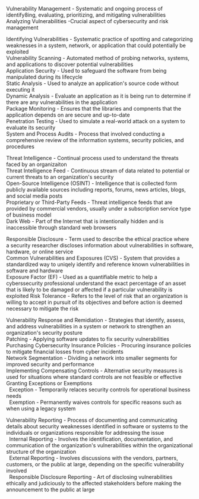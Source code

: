 Vulnerability Management - Systematic and ongoing process of identify8ing, evaluating, prioritizing, and mitigating vulnerabilities  
Analyzing Vulnerabilities -Crucial aspect of cybersecurity and risk management  

Identifying Vulnerabilities - Systematic practice of spotting and categorizing weaknesses in a system, network, or application that could potentially be exploited  
Vulnerability Scanning - Automated method of probing networks, systems, and applications to discover potential vulnerabilities  
Application Security - Used to safeguard the software from being manipulated during its lifecycle  
Static Analysis - Used to analyze an application's source code without executing it  
Dynamic Analysis - Evaluate an application as it is being run to determine if there are any vulnerabilities in the application  
Package Monitoring - Ensures that the libraries and compnents that the application depends on are secure and up-to-date  
Penetration Testing - Used to simulate a real-world attack on a system to evaluate its security  
System and Process Audits - Process that involved conducting a comprehensive review of the information systems, security policies, and procedures  

Threat Intelligence - Continual process used to understand the threats faced by an organizaiton  
Threat Intelligence Feed - Continuous stream of data related to potential or current threats to an organization's security   
Open-Source Intelligence (OSINT) - Intelligence that is collected form publicly available sources including reports, forums, news articles, blogs, and social media posts  
Proprietary or Third-Party Feeds - Threat intelligence feeds that are provided by commercial vendors, usually under a subscription service type of business model  
Dark Web - Part of the Internet that is intentionally hidden and is inaccessible through standard web browsers  

Responsible Disclosure - Term used to describe the ethical practice where a security researcher discloses information about vulnerabilities in software, hardware, or online service  
Common Vulnerabilities and Exposures (CVS) - System that provides a standardized way to uniqely identify and reference known vulnerabilities in software and hardware  
Exposure Factor (EF) - Used as a quantifiable metric to help a cyberssecurity professional understand the exact percentage of an asset that is likely to be damaged or affected if a particular vulnerability is exploited
Risk Tolerance - Refers to the level of risk that an organization is willing to accept in pursuit of its objectives and before action is deemed necessary to mitigate the risk  

Vulnerability Response and Remidiation - Strategies that identify, assess, and address vulnerabilities in a system or network to strengthen an organization's security posture  
Patching - Applying software updates to fix security vulnerabilities  
Purchasing Cybersecurity Insurance Policies - Procuring insurance policies to mitigate financial losses from cyber incidents  
Network Segmentation - Dividing a network into smaller segments for improved security and performance  
Implementing Compensating Controls - Alternative security measures is used for situations where standard controls are not feasible or effective  
Granting Exceptions or Exemptions   
&nbsp;&nbsp;Exception - Temporarily relaces security controls for operational business needs  
&nbsp;&nbsp;Exemption - Permanently waives controls for specific reasons such as when using a legacy system  

Vulnerability Reporting - Process of documenting and communicating details about security weaknesses identified in software or systems to the individuals or organizations responsible for addressing the issue  
&nbsp;&nbsp;Internal Reporting - Involves the identification, documentation, and communication of the organization's vulnerabilities within the organizational structure of the organization  
&nbsp;&nbsp;External Reporting - Involves discussions with the vendors, partners, customers, or the public at large, depending on the specific vulnerability involved  
&nbsp;&nbsp;Responsible Disclosure Reporting - Art of disclosing vulnerabilities ethically and judiciously to the affected stakeholders before making the announcement to the public at large  

